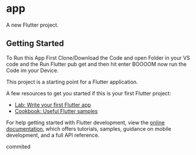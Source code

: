 # app

A new Flutter project.

## Getting Started

To Run this App First Clone/Download the Code and open Folder in your VS code and the Run Flutter pub get and then hit enter BOOOOM now run the Code im your Device.

This project is a starting point for a Flutter application.

A few resources to get you started if this is your first Flutter project:

- [Lab: Write your first Flutter app](https://docs.flutter.dev/get-started/codelab)
- [Cookbook: Useful Flutter samples](https://docs.flutter.dev/cookbook)

For help getting started with Flutter development, view the
[online documentation](https://docs.flutter.dev/), which offers tutorials,
samples, guidance on mobile development, and a full API reference.

commited
